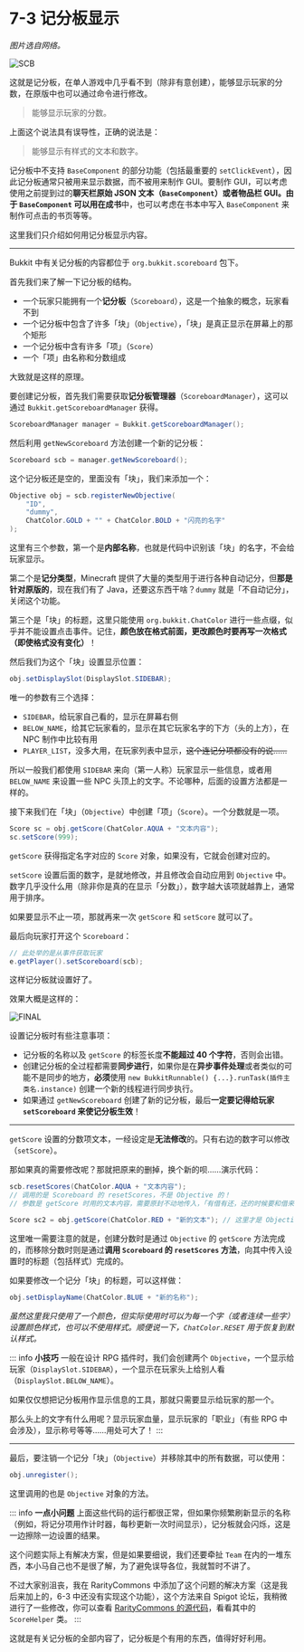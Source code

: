 # 7-3 记分板显示

*图片选自网络。*

![SCB](https://s2.loli.net/2022/04/15/pEkFN7zZ9bXvCxL.png)

这就是记分板，在单人游戏中几乎看不到（除非有意创建），能够显示玩家的分数，在原版中也可以通过命令进行修改。

> 能够显示玩家的分数。

上面这个说法具有误导性，正确的说法是：

> 能够显示有样式的文本和数字。

记分板中不支持 `BaseComponent` 的部分功能（包括最重要的 `setClickEvent`），因此记分板通常只被用来显示数据，而不被用来制作 GUI。要制作 GUI，可以考虑使用之前提到过的**聊天栏原始 JSON 文本（`BaseComponent`）**或者物品栏 GUI。由于 `BaseComponent` 可以用在**成书**中，也可以考虑在书本中写入 `BaseComponent` 来制作可点击的书页等等。

这里我们只介绍如何用记分板显示内容。

---

Bukkit 中有关记分板的内容都位于 `org.bukkit.scoreboard` 包下。

首先我们来了解一下记分板的结构。

- 一个玩家只能拥有一个**记分板**（`Scoreboard`），这是一个抽象的概念，玩家看不到
- 一个记分板中包含了许多「块」（`Objective`），「块」是真正显示在屏幕上的那个矩形
- 一个记分板中含有许多「项」（`Score`）
- 一个「项」由名称和分数组成

大致就是这样的原理。

要创建记分板，首先我们需要获取**记分板管理器**（`ScoreboardManager`），这可以通过 `Bukkit.getScoreboardManager` 获得。

```java
ScoreboardManager manager = Bukkit.getScoreboardManager();
```

然后利用 `getNewScoreboard` 方法创建一个新的记分板：

```java
Scoreboard scb = manager.getNewScoreboard();
```

这个记分板还是空的，里面没有「块」，我们来添加一个：

```java
Objective obj = scb.registerNewObjective(
    "ID",
    "dummy",
    ChatColor.GOLD + "" + ChatColor.BOLD + "闪亮的名字"
);
```

这里有三个参数，第一个是**内部名称**，也就是代码中识别该「块」的名字，不会给玩家显示。

第二个是**记分类型**，Minecraft 提供了大量的类型用于进行各种自动记分，但**那是针对原版的**，现在我们有了 Java，还要这东西干啥？`dummy` 就是「不自动记分」，关闭这个功能。

第三个是「块」的标题，这里只能使用 `org.bukkit.ChatColor` 进行一些点缀，似乎并不能设置点击事件。记住，**颜色放在格式前面，更改颜色时要再写一次格式（即使格式没有变化）**！

然后我们为这个「块」设置显示位置：

```java
obj.setDisplaySlot(DisplaySlot.SIDEBAR);
```

唯一的参数有三个选择：

- `SIDEBAR`，给玩家自己看的，显示在屏幕右侧
- `BELOW_NAME`，给其它玩家看的，显示在其它玩家名字的下方（头的上方），在 NPC 制作中比较有用
- `PLAYER_LIST`，没多大用，在玩家列表中显示，~~这个连记分项都没有的说……~~

所以一般我们都使用 `SIDEBAR` 来向（第一人称）玩家显示一些信息，或者用 `BELOW_NAME` 来设置一些 NPC 头顶上的文字。不论哪种，后面的设置方法都是一样的。

接下来我们在「块」（`Objective`）中创建「项」（`Score`）。一个分数就是一项。

```java
Score sc = obj.getScore(ChatColor.AQUA + "文本内容");
sc.setScore(999);
```

`getScore` 获得指定名字对应的 `Score` 对象，如果没有，它就会创建对应的。

`setScore` 设置后面的数字，是就地修改，并且修改会自动应用到 `Objective` 中。数字几乎没什么用（除非你是真的在显示「分数」），数字越大该项就越靠上，通常用于排序。

如果要显示不止一项，那就再来一次 `getScore` 和 `setScore` 就可以了。

最后向玩家打开这个 `Scoreboard`：

```java
// 此处举的是从事件获取玩家
e.getPlayer().setScoreboard(scb);
```

这样记分板就设置好了。

效果大概是这样的：

![FINAL](https://s2.loli.net/2022/04/15/pEkFN7zZ9bXvCxL.png)

设置记分板时有些注意事项：

- 记分板的名称以及 `getScore` 的标签长度**不能超过 40 个字符**，否则会出错。
- 创建记分板的全过程都需要**同步进行**，如果你是在**异步事件处理**或者类似的可能不是同步的地方，**必须**使用 `new BukkitRunnable() {...}.runTask(插件主类名.instance)` 创建一个新的线程进行同步执行。
- 如果通过 `getNewScoreboard` 创建了新的记分板，最后**一定要记得给玩家 `setScoreboard` 来使记分板生效**！

---

`getScore` 设置的分数项文本，一经设定是**无法修改**的。只有右边的数字可以修改（`setScore`）。

那如果真的需要修改呢？那就把原来的删掉，换个新的呗……演示代码：

```java
scb.resetScores(ChatColor.AQUA + "文本内容");
// 调用的是 Scoreboard 的 resetScores，不是 Objective 的！
// 参数是 getScore 时用的文本内容，需要原封不动地传入，「有借有还，还的时候要和借来的时候一样」

Score sc2 = obj.getScore(ChatColor.RED + "新的文本"); // 这里才是 Objective 的！
```

这里唯一需要注意的就是，创建分数时是通过 `Objective` 的 `getScore` 方法完成的，而移除分数时则是通过**调用 `Scoreboard` 的 `resetScores` 方法**，向其中传入设置时的标题（包括样式）完成的。

如果要修改一个记分「块」的标题，可以这样做：

```java
obj.setDisplayName(ChatColor.BLUE + "新的名称");
```

*虽然这里我只使用了一个颜色，但实际使用时可以为每一个字（或者连续一些字）设置颜色样式，也可以不使用样式。顺便说一下，`ChatColor.RESET` 用于恢复到默认样式。*

::: info **小技巧**
一般在设计 RPG 插件时，我们会创建两个 `Objective`，一个显示给玩家（`DisplaySlot.SIDEBAR`），一个显示在玩家头上给别人看（`DisplaySlot.BELOW_NAME`）。

如果仅仅想把记分板用作显示信息的工具，那就只需要显示给玩家的那一个。

那么头上的文字有什么用呢？显示玩家血量，显示玩家的「职业」（有些 RPG 中会涉及），显示称号等等……用处可大了！
:::

---

最后，要注销一个记分「块」（`Objective`）并移除其中的所有数据，可以使用：

```java
obj.unregister();
```

这里调用的也是 `Objective` 对象的方法。

::: info **一点小问题**
上面这些代码的运行都很正常，但如果你频繁刷新显示的名称（例如，将记分项用作计时器，每秒更新一次时间显示），记分板就会闪烁，这是一边擦除一边设置的结果。

这个问题实际上有解决方案，但是如果要细说，我们还要牵扯 `Team` 在内的一堆东西，本小马自己也不是很了解，为了避免误导各位，我就暂时不讲了。

不过大家别沮丧，我在 RarityCommons 中添加了这个问题的解决方案（这是我后来加上的，6-3 中还没有实现这个功能），这个方法来自 Spigot 论坛，我稍微进行了一些修改，你可以查看 [RarityCommons 的源代码](https://github.com/Andy-K-Sparklight/PluginDiaryCode/tree/master/RarityCommons/src/main/java/rarityeg/commons)，看看其中的 `ScoreHelper` 类。
:::

这就是有关记分板的全部内容了，记分板是个有用的东西，值得好好利用。